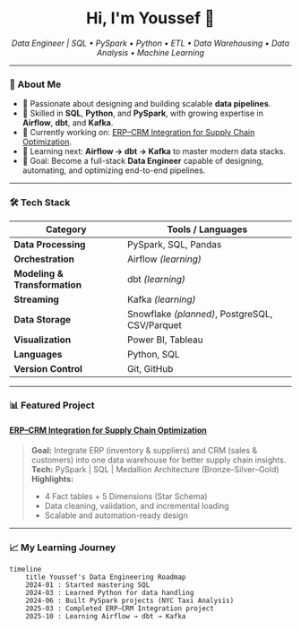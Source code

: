 <h1 align="center">Hi, I'm Youssef 👋</h1>

<p align="center">
  <em>Data Engineer | SQL • PySpark • Python • ETL • Data Warehousing • Data Analysis • Machine Learning</em>
</p>

---

### 🚀 About Me

- 🧩 Passionate about designing and building scalable **data pipelines**.  
- 🧠 Skilled in **SQL**, **Python**, and **PySpark**, with growing expertise in **Airflow**, **dbt**, and **Kafka**.  
- 💼 Currently working on: [ERP–CRM Integration for Supply Chain Optimization](https://github.com/YoussefMakram27/ERP-CRM-Integration-for-Supply-Chain-Optimization).  
- 🌱 Learning next: **Airflow → dbt → Kafka** to master modern data stacks.  
- 🎯 Goal: Become a full-stack **Data Engineer** capable of designing, automating, and optimizing end-to-end pipelines.  

---

### 🛠️ Tech Stack

| Category | Tools / Languages |
|-----------|-------------------|
| **Data Processing** | PySpark, SQL, Pandas |
| **Orchestration** | Airflow *(learning)* |
| **Modeling & Transformation** | dbt *(learning)* |
| **Streaming** | Kafka *(learning)* |
| **Data Storage** | Snowflake *(planned)*, PostgreSQL, CSV/Parquet |
| **Visualization** | Power BI, Tableau |
| **Languages** | Python, SQL |
| **Version Control** | Git, GitHub |

---

### 📊 Featured Project

#### [ERP–CRM Integration for Supply Chain Optimization](https://github.com/YoussefMakram27/ERP-CRM-Integration-for-Supply-Chain-Optimization)

> **Goal:** Integrate ERP (inventory & suppliers) and CRM (sales & customers) into one data warehouse for better supply chain insights.  
> **Tech:** PySpark | SQL | Medallion Architecture (Bronze–Silver–Gold)  
> **Highlights:**  
> - 4 Fact tables + 5 Dimensions (Star Schema)  
> - Data cleaning, validation, and incremental loading  
> - Scalable and automation-ready design  

---

### 📈 My Learning Journey

```mermaid
timeline
    title Youssef's Data Engineering Roadmap
    2024-01 : Started mastering SQL
    2024-03 : Learned Python for data handling
    2024-06 : Built PySpark projects (NYC Taxi Analysis)
    2025-03 : Completed ERP–CRM Integration project
    2025-10 : Learning Airflow → dbt → Kafka

